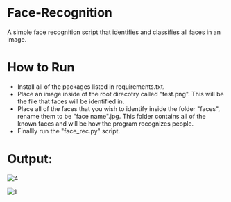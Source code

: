 # Face-Recognition
A simple face recognition script that identifies and classifies all faces in an image.


# How to Run
- Install all of the packages listed in requirements.txt. 
- Place an image inside of the root direcotry called "test.png". This will be the file that faces will be identified in. 
- Place all of the faces that you wish to identify inside the folder "faces", rename them to be "face name".jpg. This folder contains all of the known faces and will be how the program recognizes people. 
- Finallly run the "face_rec.py" script.

# Output:
![4](https://user-images.githubusercontent.com/61380295/94270390-94b2ab00-ff5d-11ea-9bbb-e4beb7aa8fa3.PNG)


![1](https://user-images.githubusercontent.com/61380295/94270425-a300c700-ff5d-11ea-9a97-2bc39f84e174.PNG)
